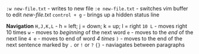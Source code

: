 `:w new-file.txt` - writes to new file
`:e new-file.txt` - switches vim buffer to edit *new-file.txt*
`control + g`     - brings up a hidden status line

**Navigation**
`H,J,K,L`         -  h = left; j = down; k = up; l = right
`10 L`            - moves right 10 times
`w`               - moves to *beginning* of the next word
`e`               - moves to the *end* of the next line
`4 e`             - moves to end of word *4 times*
` ) `             - moves to the end of the next sentence marked by `.` or `!` or `?`
` {} `            - naviagates between paragraphs




